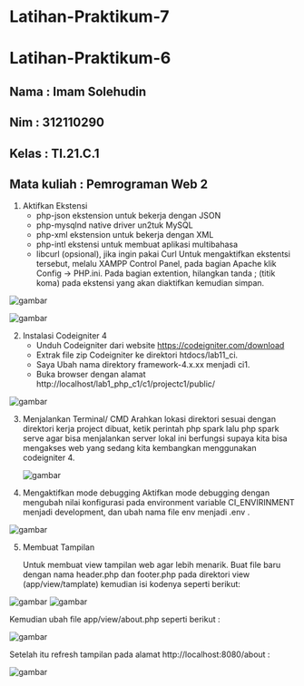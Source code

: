 # Latihan-Praktikum-7

# Latihan-Praktikum-6

## Nama : Imam Solehudin
## Nim : 312110290
## Kelas : TI.21.C.1
## Mata kuliah : Pemrograman Web 2

1. Aktifkan Ekstensi
    - php-json ekstension untuk bekerja dengan JSON
    - php-mysqlnd native driver un2tuk MySQL
    - php-xml ekstension untuk bekerja dengan XML
    - php-intl ekstensi untuk membuat aplikasi multibahasa
    - libcurl (opsional), jika ingin pakai Curl
Untuk mengaktifkan ekstentsi tersebut, melalu XAMPP Control Panel, pada bagian Apache klik Config -> PHP.ini. Pada bagian extention, hilangkan tanda ; (titik koma) pada ekstensi yang akan diaktifkan kemudian simpan.

![gambar](ss/extensi.png)

![gambar](ss/extensi2.png)

2.  Instalasi Codeigniter 4
    - Unduh Codeigniter dari website https://codeigniter.com/download
    - Extrak file zip Codeigniter ke direktori htdocs/lab11_ci.
    - Saya Ubah nama direktory framework-4.x.xx menjadi ci1.
    - Buka browser dengan alamat http://localhost/lab1_php_c1/c1/projectc1/public/

![gambar](ss/codeigniter.png)

3. Menjalankan Terminal/ CMD
   Arahkan  lokasi direktori sesuai dengan direktori kerja project dibuat, ketik perintah php spark lalu php spark serve agar bisa menjalankan server lokal ini berfungsi supaya kita bisa mengakses web yang sedang kita kembangkan menggunakan codeigniter 4.
   
   ![gambar](ss/phpspark.png)
   
4. Mengaktifkan mode debugging
   Aktifkan mode debugging dengan mengubah nilai konfigurasi pada environment variable CI_ENVIRINMENT menjadi development, dan ubah nama file env menjadi .env .
 
 ![gambar](ss/env.png)
 
5. Membuat Tampilan
   
   Untuk membuat view tampilan web agar lebih menarik. Buat file baru dengan nama header.php dan footer.php pada direktori view (app/view/tamplate) kemudian isi kodenya seperti berikut:

![gambar](ss/header.png)
![gambar](ss/footer.png)
   
   Kemudian ubah file app/view/about.php seperti berikut :

![gambar](ss/about.png)

Setelah itu refresh tampilan pada alamat http://localhost:8080/about :

![gambar](ss/hasil.png)
